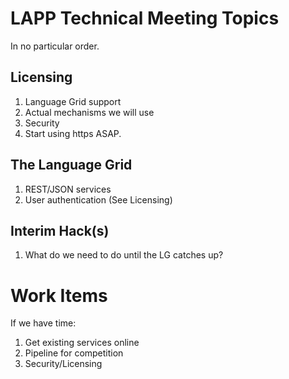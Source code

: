 LAPP Technical Meeting Topics
========================

In no particular order.

## Licensing

1. Language Grid support
1. Actual mechanisms we will use
1. Security
  1. Start using https ASAP.

## The Language Grid
1. REST/JSON services
1. User authentication (See Licensing)

## Interim Hack(s)
1. What do we need to do until the LG catches up?
 

# Work Items 

If we have time:

1. Get existing services online
2. Pipeline for competition
3. Security/Licensing
